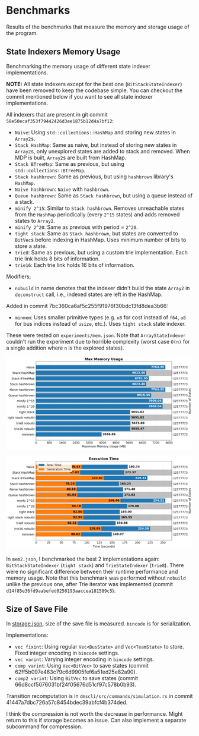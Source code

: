 # Benchmarks

Results of the benchmarks that measure the memory and storage usage of the program.

## State Indexers Memory Usage

Benchmarking the memory usage of different state indexer implementations.

**NOTE:** All state indexers except for the best one (`BitStackStateIndexer`) have been removed to keep the codebase simple. You can checkout the commit mentioned below if you want to see all state indexer implementations.

All indexers that are present in git commit `58e50ecaf353f79442426d3ee1875b12d4a7bf12`:
- `Naive`: Using `std::collections::HashMap` and storing new states in `Array2`s.
- `Stack HashMap`: Same as naive, but instead of storing new states in `Array2`s, only unexplored states are added to stack and removed. When MDP is built, `Array2`s are built from HashMap.
- `Stack BTreeMap`: Same as previous, but using `std::collections::BTreeMap`.
- `Stack hashbrown`: Same as previous, but using `hashbrown` library's `HashMap`.
- `Naive hashbrown`: `Naive` with `hashbrown`.
- `Queue hashbrown`: Same as `Stack hashbrown`, but using a queue instead of a stack.
- `minify 2^15`: Similar to `Stack hashbrown`. Removes unreachable states from the `HashMap` periodically (every `2^15` states) and adds removed states to `Array2`.
- `minify 2^20`: Same as previous with period = `2^20`.
- `tight stack`: Same as `Stack hashbrown`, but states are converted to `BitVec`s before indexing in HashMap. Uses minimum number of bits to store a state.
- `trie8`: Same as previous, but using a custom trie implementation. Each trie link holds 8 bits of information.
- `trie16`: Each trie link holds 16 bits of information.

Modifiers;
- `nobuild` in name denotes that the indexer didn't build the state `Array2` in `deconstruct` call, i.e., indexed states are left in the HashMap.

Added in commit 7bc360ca6af5c255f91976f30bdc13fd8dea3b66:
- `minmem`: Uses smaller primitive types (e.g. `u8` for cost instead of `f64`, `u8` for bus indices instead of `usize`, etc.). Uses `tight stack` state indexer.

These were tested on `experiments/mem.json`.
Note that `ArrayStateIndexer` couldn't run the experiment due to horrible complexity (worst case `O(n)` for a single addition where `n` is the explored states).

![Memory Usage](./mem.mem.png)

![Execution Time](./mem.exec.png)

In `mem2.json`, I benchmarked the best 2 implementations again: `BitStackStateIndexer` (`tight stack`) and `TrieStateIndexer` (`trie8`).
There were no significant difference between their runtime performance and memory usage.
Note that this benchmark was performed without `nobuild` unlike the previous one, after Trie iterator was implemented (commit `d14f85e36fd9aabefed0250193aaccea181589c5`).


## Size of Save File

In [storage.json](./storage.json), size of the save file is measured. `bincode` is for serialization.

Implementations:
- `vec fixint`: Using regular `Vec<BusState>` and `Vec<TeamState>` to store. Fixed integer encoding in `bincode` settings.
- `vec varint`: Varying integer encoding in `bincode` settings.
- `comp varint`: Using `Vec<BitVec>` to save states (commit 62ff5b097e463c79c6d9905fef6a51ed25e82a90).
- `comp2 varint`: Using `BitVec` to save states (commit 66d8ccf5076031bf24f05676d51cf97c578b0b93).

Transition recomputation is in `dmscli/src/commands/simulation.rs` in commit 41447a7dbc726a57c8454bdec39abfcf4b374ded.

I think the compression is not worth the decrease in performance.
Might return to this if storage becomes an issue.
Can also implement a separate subcommand for compression.
